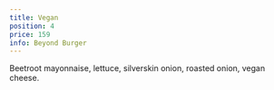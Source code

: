 ```yaml
---
title: Vegan
position: 4
price: 159
info: Beyond Burger
---
```


Beetroot mayonnaise, lettuce, silverskin onion, roasted onion, vegan cheese.
